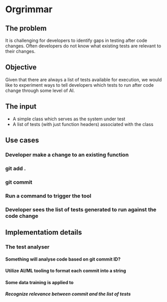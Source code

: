 # Orgrimmar

## The problem

It is challenging for developers to identify gaps in testing after code changes. Often developers do not know what existing tests are relevant to their changes.

## Objective

Given that there are always a list of tests available for execution, we would like to experiment ways to tell developers which tests to run after code change through some level of AI.

## The input

* A simple class which serves as the system under test
* A list of tests (with just function headers) associated with the class

## Use cases

### Developer make a change to an existing function
### git add .
### git commit
### Run a command to trigger the tool
### Developer sees the list of tests generated to run against the code change

## Implementatiom details

### The test analyser
#### Something will analyse code based on git commit ID?
#### Utilize AI/ML tooling to format each commit into a string
#### Some data training is applied to
##### Recognize relevance between commit and the list of tests
